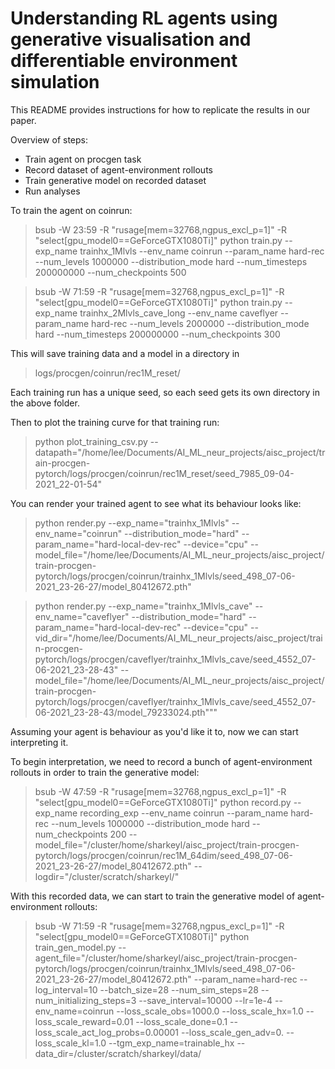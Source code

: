  Understanding RL agents using generative visualisation and differentiable environment simulation
===============

This README provides instructions for how to replicate the results in our paper. 

Overview of steps:

- Train agent on procgen task
- Record dataset of agent-environment rollouts
- Train generative model on recorded dataset
- Run analyses


To train the agent on coinrun:

> bsub -W 23:59 -R "rusage[mem=32768,ngpus_excl_p=1]" -R "select[gpu_model0==GeForceGTX1080Ti]" python train.py --exp_name trainhx_1Mlvls --env_name coinrun --param_name hard-rec --num_levels 1000000 --distribution_mode hard --num_timesteps 200000000 --num_checkpoints 500

> bsub -W 71:59 -R "rusage[mem=32768,ngpus_excl_p=1]" -R "select[gpu_model0==GeForceGTX1080Ti]" python train.py --exp_name trainhx_2Mlvls_cave_long --env_name caveflyer --param_name hard-rec --num_levels 2000000 --distribution_mode hard --num_timesteps 200000000 --num_checkpoints 300


This will save training data and a model in a directory in
> logs/procgen/coinrun/rec1M_reset/

Each training run has a unique seed, so each seed gets its own directory in the 
above folder.  

Then to plot the training curve for that training run:

> python plot_training_csv.py --datapath="/home/lee/Documents/AI_ML_neur_projects/aisc_project/train-procgen-pytorch/logs/procgen/coinrun/rec1M_reset/seed_7985_09-04-2021_22-01-54"

You can render your trained agent to see what its behaviour looks
like:

> python render.py --exp_name="trainhx_1Mlvls" --env_name="coinrun" --distribution_mode="hard" --param_name="hard-local-dev-rec" --device="cpu" --model_file="/home/lee/Documents/AI_ML_neur_projects/aisc_project/train-procgen-pytorch/logs/procgen/coinrun/trainhx_1Mlvls/seed_498_07-06-2021_23-26-27/model_80412672.pth"

> python render.py --exp_name="trainhx_1Mlvls_cave" --env_name="caveflyer" --distribution_mode="hard" --param_name="hard-local-dev-rec" --device="cpu" --vid_dir="/home/lee/Documents/AI_ML_neur_projects/aisc_project/train-procgen-pytorch/logs/procgen/caveflyer/trainhx_1Mlvls_cave/seed_4552_07-06-2021_23-28-43" --model_file="/home/lee/Documents/AI_ML_neur_projects/aisc_project/train-procgen-pytorch/logs/procgen/caveflyer/trainhx_1Mlvls_cave/seed_4552_07-06-2021_23-28-43/model_79233024.pth"""

Assuming your agent is behaviour as you'd like it to, now we can start 
interpreting it. 

To begin interpretation, we need to record a bunch of agent-environment 
rollouts in order to train the generative model:

>  bsub -W 47:59 -R "rusage[mem=32768,ngpus_excl_p=1]" -R "select[gpu_model0==GeForceGTX1080Ti]" python record.py --exp_name recording_exp --env_name coinrun --param_name hard-rec --num_levels 1000000 --distribution_mode hard --num_checkpoints 200 --model_file="/cluster/home/sharkeyl/aisc_project/train-procgen-pytorch/logs/procgen/coinrun/rec1M_64dim/seed_498_07-06-2021_23-26-27/model_80412672.pth" --logdir="/cluster/scratch/sharkeyl/"

With this recorded data, we can start to train the generative model of 
agent-environment rollouts:

> bsub -W 71:59 -R "rusage[mem=32768,ngpus_excl_p=1]" -R "select[gpu_model0==GeForceGTX1080Ti]" python train_gen_model.py --agent_file="/cluster/home/sharkeyl/aisc_project/train-procgen-pytorch/logs/procgen/coinrun/trainhx_1Mlvls/seed_498_07-06-2021_23-26-27/model_80412672.pth" --param_name=hard-rec --log_interval=10 --batch_size=28 --num_sim_steps=28 --num_initializing_steps=3 --save_interval=10000 --lr=1e-4 --env_name=coinrun --loss_scale_obs=1000.0 --loss_scale_hx=1.0 --loss_scale_reward=0.01 --loss_scale_done=0.1 --loss_scale_act_log_probs=0.00001 --loss_scale_gen_adv=0. --loss_scale_kl=1.0 --tgm_exp_name=trainable_hx --data_dir=/cluster/scratch/sharkeyl/data/
> 


